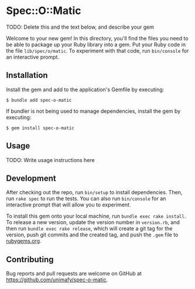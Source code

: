 # Spec::O::Matic

TODO: Delete this and the text below, and describe your gem

Welcome to your new gem! In this directory, you'll find the files you need to be able to package up your Ruby library into a gem. Put your Ruby code in the file `lib/spec/o/matic`. To experiment with that code, run `bin/console` for an interactive prompt.

## Installation

Install the gem and add to the application's Gemfile by executing:

    $ bundle add spec-o-matic

If bundler is not being used to manage dependencies, install the gem by executing:

    $ gem install spec-o-matic

## Usage

TODO: Write usage instructions here

## Development

After checking out the repo, run `bin/setup` to install dependencies. Then, run `rake spec` to run the tests. You can also run `bin/console` for an interactive prompt that will allow you to experiment.

To install this gem onto your local machine, run `bundle exec rake install`. To release a new version, update the version number in `version.rb`, and then run `bundle exec rake release`, which will create a git tag for the version, push git commits and the created tag, and push the `.gem` file to [rubygems.org](https://rubygems.org).

## Contributing

Bug reports and pull requests are welcome on GitHub at https://github.com/unimafy/spec-o-matic.
